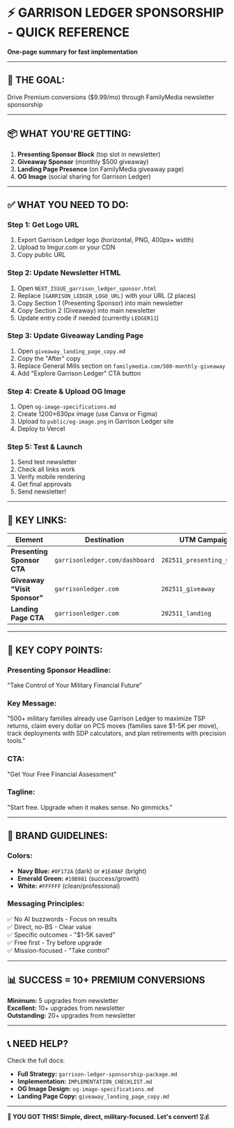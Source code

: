# ⚡ GARRISON LEDGER SPONSORSHIP - QUICK REFERENCE

**One-page summary for fast implementation**

---

## 🎯 **THE GOAL:**
Drive Premium conversions ($9.99/mo) through FamilyMedia newsletter sponsorship

---

## 📦 **WHAT YOU'RE GETTING:**
1. **Presenting Sponsor Block** (top slot in newsletter)
2. **Giveaway Sponsor** (monthly $500 giveaway)
3. **Landing Page Presence** (on FamilyMedia giveaway page)
4. **OG Image** (social sharing for Garrison Ledger)

---

## ✅ **WHAT YOU NEED TO DO:**

### **Step 1: Get Logo URL**
1. Export Garrison Ledger logo (horizontal, PNG, 400px+ width)
2. Upload to Imgur.com or your CDN
3. Copy public URL

### **Step 2: Update Newsletter HTML**
1. Open `NEXT_ISSUE_garrison_ledger_sponsor.html`
2. Replace `[GARRISON_LEDGER_LOGO_URL]` with your URL (2 places)
3. Copy Section 1 (Presenting Sponsor) into main newsletter
4. Copy Section 2 (Giveaway) into main newsletter
5. Update entry code if needed (currently `LEDGER11`)

### **Step 3: Update Giveaway Landing Page**
1. Open `giveaway_landing_page_copy.md`
2. Copy the "After" copy
3. Replace General Mills section on `familymedia.com/500-monthly-giveaway`
4. Add "Explore Garrison Ledger" CTA button

### **Step 4: Create & Upload OG Image**
1. Open `og-image-specifications.md`
2. Create 1200×630px image (use Canva or Figma)
3. Upload to `public/og-image.png` in Garrison Ledger site
4. Deploy to Vercel

### **Step 5: Test & Launch**
1. Send test newsletter
2. Check all links work
3. Verify mobile rendering
4. Get final approvals
5. Send newsletter!

---

## 🔗 **KEY LINKS:**

| Element | Destination | UTM Campaign |
|---------|------------|--------------|
| **Presenting Sponsor CTA** | `garrisonledger.com/dashboard` | `202511_presenting_sponsor` |
| **Giveaway "Visit Sponsor"** | `garrisonledger.com` | `202511_giveaway` |
| **Landing Page CTA** | `garrisonledger.com` | `202511_landing` |

---

## 📝 **KEY COPY POINTS:**

### **Presenting Sponsor Headline:**
"Take Control of Your Military Financial Future"

### **Key Message:**
"500+ military families already use Garrison Ledger to maximize TSP returns, claim every dollar on PCS moves (families save $1-5K per move), track deployments with SDP calculators, and plan retirements with precision tools."

### **CTA:**
"Get Your Free Financial Assessment"

### **Tagline:**
"Start free. Upgrade when it makes sense. No gimmicks."

---

## 🎨 **BRAND GUIDELINES:**

### **Colors:**
- **Navy Blue:** `#0F172A` (dark) or `#1E40AF` (bright)
- **Emerald Green:** `#10B981` (success/growth)
- **White:** `#FFFFFF` (clean/professional)

### **Messaging Principles:**
✅ No AI buzzwords - Focus on results  
✅ Direct, no-BS - Clear value  
✅ Specific outcomes - "$1-5K saved"  
✅ Free first - Try before upgrade  
✅ Mission-focused - "Take control"  

---

## 📊 **SUCCESS = 10+ PREMIUM CONVERSIONS**

**Minimum:** 5 upgrades from newsletter  
**Excellent:** 10+ upgrades from newsletter  
**Outstanding:** 20+ upgrades from newsletter

---

## 📞 **NEED HELP?**

Check the full docs:
- **Full Strategy:** `garrison-ledger-sponsorship-package.md`
- **Implementation:** `IMPLEMENTATION_CHECKLIST.md`
- **OG Image Design:** `og-image-specifications.md`
- **Landing Page Copy:** `giveaway_landing_page_copy.md`

---

**🚀 YOU GOT THIS! Simple, direct, military-focused. Let's convert!** 🎖️💰

